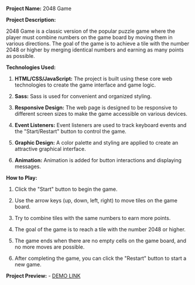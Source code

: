 **Project Name:** 2048 Game

**Project Description:**

2048 Game is a classic version of the popular puzzle game where the player must combine numbers on the game board by moving them in various directions. The goal of the game is to achieve a tile with the number 2048 or higher by merging identical numbers and earning as many points as possible.

**Technologies Used:**

1. **HTML/CSS/JavaScript:** The project is built using these core web technologies to create the game interface and game logic.

2. **Sass:** Sass is used for convenient and organized styling.

3. **Responsive Design:** The web page is designed to be responsive to different screen sizes to make the game accessible on various devices.

4. **Event Listeners:** Event listeners are used to track keyboard events and the "Start/Restart" button to control the game.

5. **Graphic Design:** A color palette and styling are applied to create an attractive graphical interface.

6. **Animation:** Animation is added for button interactions and displaying messages.

**How to Play:**

1. Click the "Start" button to begin the game.

2. Use the arrow keys (up, down, left, right) to move tiles on the game board.

3. Try to combine tiles with the same numbers to earn more points.

4. The goal of the game is to reach a tile with the number 2048 or higher.

5. The game ends when there are no empty cells on the game board, and no more moves are possible.

6. After completing the game, you can click the "Restart" button to start a new game.

**Project Preview:**
    - [DEMO LINK](https://dmytro-popovych.github.io/game-2048/)
